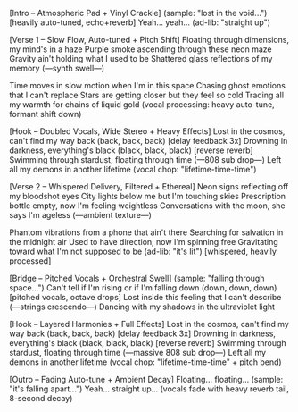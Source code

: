 [Intro – Atmospheric Pad + Vinyl Crackle]
(sample: "lost in the void...") [heavily auto-tuned, echo+reverb]
Yeah... yeah...
(ad-lib: "straight up")

[Verse 1 – Slow Flow, Auto-tuned + Pitch Shift]
Floating through dimensions, my mind's in a haze
Purple smoke ascending through these neon maze
Gravity ain't holding what I used to be
Shattered glass reflections of my memory
(—synth swell—)

Time moves in slow motion when I'm in this space
Chasing ghost emotions that I can't replace
Stars are getting closer but they feel so cold
Trading all my warmth for chains of liquid gold
(vocal processing: heavy auto-tune, formant shift down)

[Hook – Doubled Vocals, Wide Stereo + Heavy Effects]
Lost in the cosmos, can't find my way back
(back, back, back) [delay feedback 3x]
Drowning in darkness, everything's black
(black, black, black) [reverse reverb]
Swimming through stardust, floating through time
(—808 sub drop—)
Left all my demons in another lifetime
(vocal chop: "lifetime-time-time")

[Verse 2 – Whispered Delivery, Filtered + Ethereal]
Neon signs reflecting off my bloodshot eyes
City lights below me but I'm touching skies
Prescription bottle empty, now I'm feeling weightless
Conversations with the moon, she says I'm ageless
(—ambient texture—)

Phantom vibrations from a phone that ain't there
Searching for salvation in the midnight air
Used to have direction, now I'm spinning free
Gravitating toward what I'm not supposed to be
(ad-lib: "it's lit") [whispered, heavily processed]

[Bridge – Pitched Vocals + Orchestral Swell]
(sample: "falling through space...")
Can't tell if I'm rising or if I'm falling down
(down, down, down) [pitched vocals, octave drops]
Lost inside this feeling that I can't describe
(—strings crescendo—)
Dancing with my shadows in the ultraviolet light

[Hook – Layered Harmonies + Full Effects]
Lost in the cosmos, can't find my way back
(back, back, back) [delay feedback 3x]
Drowning in darkness, everything's black
(black, black, black) [reverse reverb]
Swimming through stardust, floating through time
(—massive 808 sub drop—)
Left all my demons in another lifetime
(vocal chop: "lifetime-time-time" + pitch bend)

[Outro – Fading Auto-tune + Ambient Decay]
Floating... floating...
(sample: "it's falling apart...")
Yeah... straight up...
(vocals fade with heavy reverb tail, 8-second decay)